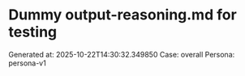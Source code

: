 # Dummy output-reasoning.md for testing
Generated at: 2025-10-22T14:30:32.349850
Case: overall
Persona: persona-v1
